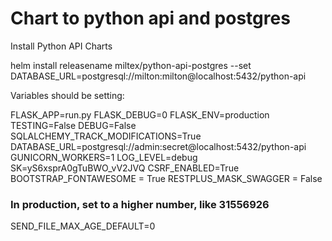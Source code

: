 # Chart to python api and postgres

Install Python API Charts

helm install releasename miltex/python-api-postgres --set DATABASE_URL=postgresql://milton:milton@localhost:5432/python-api

Variables should be setting:

FLASK_APP=run.py
FLASK_DEBUG=0
FLASK_ENV=production
TESTING=False
DEBUG=False
SQLALCHEMY_TRACK_MODIFICATIONS=True
DATABASE_URL=postgresql://admin:secret@localhost:5432/python-api
GUNICORN_WORKERS=1
LOG_LEVEL=debug
SK=yS6xsprA0gTuBWO_vV2JVQ
CSRF_ENABLED=True
BOOTSTRAP_FONTAWESOME = True
RESTPLUS_MASK_SWAGGER = False
### In production, set to a higher number, like 31556926
SEND_FILE_MAX_AGE_DEFAULT=0